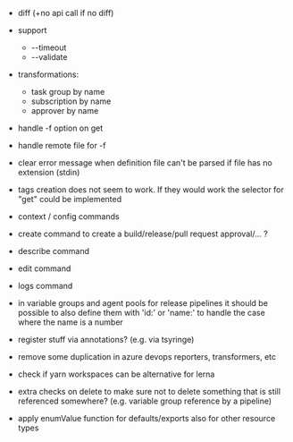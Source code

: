 - diff (+no api call if no diff)
- support
  - --timeout
  - --validate
- transformations:
  - task group by name
  - subscription by name
  - approver by name
- handle -f option on get
- handle remote file for -f
- clear error message when definition file can't be parsed if file has no extension (stdin)
- tags creation does not seem to work. If they would work the selector for "get" could be implemented
- context / config commands
- create command to create a build/release/pull request approval/... ?
- describe command
- edit command
- logs command
- in variable groups and agent pools for release pipelines it should be possible to also define them with 'id:' or 'name:' to handle the case where the name is a number

- register stuff via annotations? (e.g. via tsyringe)
- remove some duplication in azure devops reporters, transformers, etc

- check if yarn workspaces can be alternative for lerna

- extra checks on delete to make sure not to delete something that is still referenced somewhere? (e.g. variable group reference by a pipeline)
- apply enumValue function for defaults/exports also for other resource types
